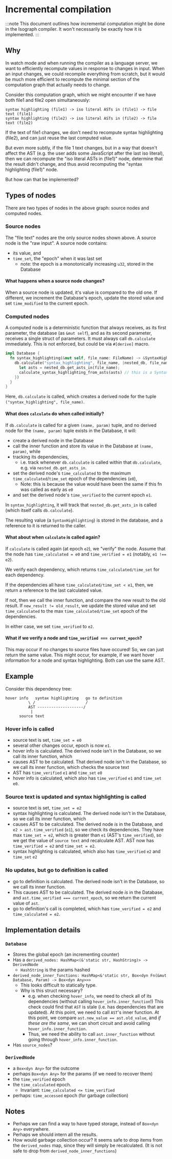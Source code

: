 # Incremental compilation

:::note
This document outlines how incremental computation might be done in the Isograph compiler. It won't necessarily be exactly how it is implemented.
:::

## Why

In watch mode and when running the compiler as a language server, we want to efficiently recompute values in response to changes in input. When an input changes, we could recompile everything from scratch, but it would be much more efficient to recompute the minimal section of the computation graph that actually needs to change.

Consider this computation graph, which we might encounter if we have both file1 and file2 open simultaneously:

```
syntax highlighting (file1) -> iso literal ASTs in (file1) -> file text (file1)
syntax highlighting (file2) -> iso literal ASTs in (file2) -> file text (file2)
```

If the text of file1 changes, we don't need to recompute syntax highlighting (file2), and can just reuse the last computed value.

But even more subtly, if the file 1 text changes, but in a way that doesn't affect the AST (e.g. the user adds some JavaScript after the last iso literal), then we can recompute the "iso literal ASTs in (file1)" node, determine that the result didn't change, and thus avoid recomputing the "syntax highlighting (file1)" node.

But how can that be implemented?

## Types of nodes

There are two types of nodes in the above graph: source nodes and computed nodes.

### Source nodes

The "file text" nodes are the only source nodes shown above. A source node is the "raw input". A source node contains:

- its value, and
- `time_set`, the "epoch" when it was last set
  - note: the epoch is a monotonically increasing `u32`, stored in the Database

#### What happens when a source node changes?

When a source node is updated, it's value is compared to the old one. If different, we increment the Database's epoch, update the stored value and set `time_modified` to the current epoch.

### Computed nodes

A computed node is a deterministic function that always receives, as its first parameter, the database (as `&mut self`), and as its second parameter, receives a single struct of parameters. It must always call `db.calculate` immediately. This is not enforced, but could be via `#[derive]` macro.

```rs
impl Database {
  fn syntax_highlighting(&mut self, file_name: FileName) -> &SyntaxHighlighting {
    db.calculate("syntax_highlighting", file_name, |nested_db, file_name: &FileName| {
      let asts = nested_db.get_asts_in(file_name);
      calculate_syntax_highlighting_from_asts(asts) // this is a SyntaxHighlighting
    })
  }
}
```

Here, `db.calculate` is called, which creates a derived node for the tuple `("syntax_highlighting", file_name)`.

#### What does `calculate` do when called initially?

If `db.calculate` is called for a given `(name, param)` tuple, and no derived node for the `(name, param)` tuple exists in the Database, it will:

- create a derived node in the Database
- call the inner function and store its value in the Database at `(name, param)`, while
- tracking its dependencies,
  - i.e. track whenever `db.calculate` is called within that `db.calculate`, e.g. via `nested_db.get_asts_in`.
- set the derived node's `time_calculated` to the maximum `time_calculated`/`time_set` epoch of the dependencies (`e0`),
  - Note: this is because the value would have been the same if this fn was called as early as `e0`
- and set the derived node's `time_verified` to the current epoch `e1`.

In `syntax_highlighting`, it will track that `nested_db.get_asts_in` is called (which itself calls `db.calculate`).

The resulting value (a `SyntaxHighlighting`) is stored in the database, and a reference to it is returned to the caller.

#### What about when `calculate` is called again?

If `calculate` is called again (at epoch `e2`), we "verify" the node. Assume that the node has `time_calculated = e0` and `time_verified = e1` (notably, `e1 !== e2`).

We verify each dependency, which returns `time_calculated/time_set` for each dependency.

If the dependencies all have `time_calculated/time_set < e1`, then, we return a reference to the last calculated value.

If not, then we call the inner function, and compare the new result to the old result. If `new_result != old_result`, we update the stored value and set `time_calculated` to the max `time_calculated/time_set` epoch of the dependencies.

In either case, we set `time_verified` to `e2`.

#### What if we verify a node and `time_verified === current_epoch`?

This may occur if no changes to source files have occured! So, we can just return the same value. This might occur, for example, if we want hover information for a node and syntax highlighting. Both can use the same AST.

## Example

Consider this dependency tree:

```
hover info   syntax highlighting   go to definition
          \ /                      /
          AST --------------------/
           |
      source text
```

### Hover info is called

- source text is set, `time_set = e0`
- several other changes occur, epoch is now `e1`.
- hover info is calculated. The derived node isn't in the Database, so we call its inner function, which
- causes AST to be calculated. That derived node isn't in the Database, so we call its inner function, which checks the source text
- AST has `time_verified` `e1` and `time_set` `e0`
- hover info is calculated, which also has `time_verified` `e1` and `time_set` `e0`.

### Source text is updated and syntax highlighting is called

- source text is set, `time_set = e2`
- syntax highlighting is calculated. The derived node isn't in the Database, so we call its inner function, which
- causes AST to be calculated. The derived node _is_ in the Database, and `e2 > ast.time_verified` (`e1`), so we check its dependencies. They have max `time_set = e2`, which is greater than `e1` (AST's `time_verified`), so we get the value of `source text` and recalculate AST. AST now has `time_verified = e2` and `time_set = e2`.
- syntax highlighting is calculated, which also has `time_verified` `e2` and `time_set` `e2`

### No updates, but go to definition is called

- go to definition is calculated. The derived node isn't in the Database, so we call its inner function.
- This causes AST to be calculated. The derived node _is_ in the Database, and `ast.time_verified === current_epoch`, so we return the current value of `ast`.
- go to definition's call is completed, which has `time_verified = e2` and `time_calculated = e2`.

## Implementation details

### `Database`

- Stores the global epoch (an incrementing counter)
- Has a `derived_nodes: HashMap<(&'static str, HashString)> -> DerivedNode`
  - `HashString` is the params hashed
- `derived_node_inner_functions: HashMap<&'static str, Box<dyn Fn(&mut Database, Param) -> Box<dyn Any>>>`
  - This looks difficult to statically type.
  - Why is this struct necessary?
    - e.g. when checking `hover_info`, we need to check all of its dependencies (without calling `hover_info.inner_function`!) This check could find that `AST` is stale (i.e. has dependencies that are updated). At this point, we need to call `AST`'s inner function. At this point, we compare `ast.new_value == ast.old_value`, and _if these are the same_, we can short circuit and avoid calling `hover_info.inner_function`.
    - Thus, we need the ability to call `ast.inner_function` without going through `hover_info.inner_function`.
- Has `source_nodes`?

### `DerivedNode`

- a `Box<dyn Any>` for the outcome
- perhaps `Box<dyn Any>` for the params (if we need to recover them)
- the `time_verified` epoch
- the `time_calculated` epoch.
  - Invariant: `time_calculated <= time_verified`
- perhaps: `time_accessed` epoch (for garbage collection)

## Notes

- Perhaps we can find a way to have typed storage, instead of `Box<dyn Any>` everywhere.
- Perhaps we should intern all the results.
- How would garbage collection occur? It seems safe to drop items from the `derived_nodes` map, since they will simply be recalculated. (It is not safe to drop from `derived_node_inner_functions`)
